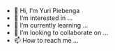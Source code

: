 - 👋 Hi, I’m Yuri Piebenga
- 👀 I’m interested in ...
- 🌱 I’m currently learning ...
- 💞️ I’m looking to collaborate on ...
- 📫 How to reach me ...

<!---
ypiebenga/ypiebenga is a ✨ special ✨ repository because its `README.md` (this file) appears on your GitHub profile.
You can click the Preview link to take a look at your changes.
--->
